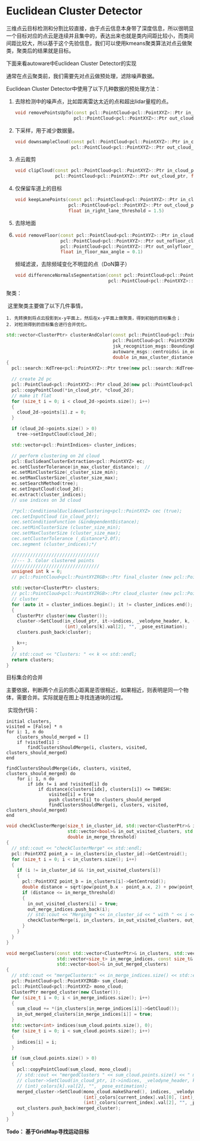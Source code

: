 # Euclidean Cluster Detector

三维点云目标检测和分割比较直接，由于点云信息本身带了深度信息，所以很明显一个目标对应的点云是连续并且集中的，表达出来也就是类内间距比较小，而类间间距比较大，所以基于这个先验信息，我们可以使用kmeans聚类算法对点云做聚类，聚类后的结果就是目标。

下面来看autoware中Euclidean Cluster Detector的实现

通常在点云聚类前，我们需要先对点云做预处理，滤除噪声数据。

Euclidean Cluster Detector中使用了以下几种数据的预处理方法：

1. 去除检测中的噪声点，比如距离雷达太近的点和超出lidar量程的点。

   ```C++
   void removePointsUpTo(const pcl::PointCloud<pcl::PointXYZ>::Ptr in_cloud_ptr,
                         pcl::PointCloud<pcl::PointXYZ>::Ptr out_cloud_ptr, const double in_distance);
   ```

2. 下采样，用于减少数据量。

   ```C++
   void downsampleCloud(const pcl::PointCloud<pcl::PointXYZ>::Ptr in_cloud_ptr,
                        pcl::PointCloud<pcl::PointXYZ>::Ptr out_cloud_ptr, float in_leaf_size = 0.2);
   ```

3. 点云裁剪

   ```c++
   void clipCloud(const pcl::PointCloud<pcl::PointXYZ>::Ptr in_cloud_ptr,
                  pcl::PointCloud<pcl::PointXYZ>::Ptr out_cloud_ptr, float in_min_height = -1.3, float in_max_height = 0.5)；
   ```

4. 仅保留车道上的目标

   ```c++
   void keepLanePoints(const pcl::PointCloud<pcl::PointXYZ>::Ptr in_cloud_ptr,
                       pcl::PointCloud<pcl::PointXYZ>::Ptr out_cloud_ptr, float in_left_lane_threshold = 1.5,
                       float in_right_lane_threshold = 1.5)
   ```

5. 去除地面

6. ```c++
   void removeFloor(const pcl::PointCloud<pcl::PointXYZ>::Ptr in_cloud_ptr,
                    pcl::PointCloud<pcl::PointXYZ>::Ptr out_nofloor_cloud_ptr,
                    pcl::PointCloud<pcl::PointXYZ>::Ptr out_onlyfloor_cloud_ptr, float in_max_height = 0.2,
                    float in_floor_max_angle = 0.1)
   ```

   频域滤波，去除频域变化不明显的点（DoN算子）

   ```c++
   void differenceNormalsSegmentation(const pcl::PointCloud<pcl::PointXYZ>::Ptr in_cloud_ptr,
                                      pcl::PointCloud<pcl::PointXYZ>::Ptr out_cloud_ptr);
   ```

聚类：

​	这里聚类主要做了以下几件事情，

 	1. 先转换到将点云投影到x-y平面上，然后在x-y平面上做聚类，得到初始的目标集合；
 	2. 对检测得到的目标集合进行合并优化。

```c++
std::vector<ClusterPtr> clusterAndColor(const pcl::PointCloud<pcl::PointXYZ>::Ptr in_cloud_ptr,
                                        pcl::PointCloud<pcl::PointXYZRGB>::Ptr out_cloud_ptr,
                                        jsk_recognition_msgs::BoundingBoxArray& in_out_boundingbox_array,
                                        autoware_msgs::centroids& in_out_centroids,
                                        double in_max_cluster_distance = 0.5)
{
  pcl::search::KdTree<pcl::PointXYZ>::Ptr tree(new pcl::search::KdTree<pcl::PointXYZ>);

  // create 2d pc
  pcl::PointCloud<pcl::PointXYZ>::Ptr cloud_2d(new pcl::PointCloud<pcl::PointXYZ>);
  pcl::copyPointCloud(*in_cloud_ptr, *cloud_2d);
  // make it flat
  for (size_t i = 0; i < cloud_2d->points.size(); i++)
  {
    cloud_2d->points[i].z = 0;
  }

  if (cloud_2d->points.size() > 0)
    tree->setInputCloud(cloud_2d);

  std::vector<pcl::PointIndices> cluster_indices;

  // perform clustering on 2d cloud
  pcl::EuclideanClusterExtraction<pcl::PointXYZ> ec;
  ec.setClusterTolerance(in_max_cluster_distance);  //
  ec.setMinClusterSize(_cluster_size_min);
  ec.setMaxClusterSize(_cluster_size_max);
  ec.setSearchMethod(tree);
  ec.setInputCloud(cloud_2d);
  ec.extract(cluster_indices);
  // use indices on 3d cloud

  /*pcl::ConditionalEuclideanClustering<pcl::PointXYZ> cec (true);
  cec.setInputCloud (in_cloud_ptr);
  cec.setConditionFunction (&independentDistance);
  cec.setMinClusterSize (cluster_size_min);
  cec.setMaxClusterSize (cluster_size_max);
  cec.setClusterTolerance (_distance*2.0f);
  cec.segment (cluster_indices);*/

  /////////////////////////////////
  //---	3. Color clustered points
  /////////////////////////////////
  unsigned int k = 0;
  // pcl::PointCloud<pcl::PointXYZRGB>::Ptr final_cluster (new pcl::PointCloud<pcl::PointXYZRGB>);

  std::vector<ClusterPtr> clusters;
  // pcl::PointCloud<pcl::PointXYZRGB>::Ptr cloud_cluster (new pcl::PointCloud<pcl::PointXYZRGB>);//coord + color
  // cluster
  for (auto it = cluster_indices.begin(); it != cluster_indices.end(); ++it)
  {
    ClusterPtr cluster(new Cluster());
    cluster->SetCloud(in_cloud_ptr, it->indices, _velodyne_header, k, (int)_colors[k].val[0], (int)_colors[k].val[1],
                      (int)_colors[k].val[2], "", _pose_estimation);
    clusters.push_back(cluster);

    k++;
  }
  // std::cout << "Clusters: " << k << std::endl;
  return clusters;
}
```

目标集合的合并

​	主要依据，判断两个点云的质心距离是否很相近，如果相近，则表明是同一个物体，需要合并。实际就是在图上寻找连通块的过程。

​	实现伪代码：​		

```
initial clusters,
visited = [False] * n
for i: 1, n do
	clusters_should_merged = []
	if !visited[i] :
		findClustersShouldMerge(i, clusters, visited, clusters_should_merged)
end

findClustersShouldMerge(idx, clusters, visited, clusters_should_merged) do
	for i: 1, n do
		if idx != i and !visited[i] do
			if distance(clusters[idx], clusters[i]) <= THRESH:
				visited[i] = true
				push clusters[i] to clusters_should_merged
				findClustersShouldMerge(i, clusters, visited, clusters_should_merged)
end
```



```c++
void checkClusterMerge(size_t in_cluster_id, std::vector<ClusterPtr>& in_clusters,
                       std::vector<bool>& in_out_visited_clusters, std::vector<size_t>& out_merge_indices,
                       double in_merge_threshold)
{
  // std::cout << "checkClusterMerge" << std::endl;
  pcl::PointXYZ point_a = in_clusters[in_cluster_id]->GetCentroid();
  for (size_t i = 0; i < in_clusters.size(); i++)
  {
    if (i != in_cluster_id && !in_out_visited_clusters[i])
    {
      pcl::PointXYZ point_b = in_clusters[i]->GetCentroid();
      double distance = sqrt(pow(point_b.x - point_a.x, 2) + pow(point_b.y - point_a.y, 2));
      if (distance <= in_merge_threshold)
      {
        in_out_visited_clusters[i] = true;
        out_merge_indices.push_back(i);
        // std::cout << "Merging " << in_cluster_id << " with " << i << " dist:" << distance << std::endl;
        checkClusterMerge(i, in_clusters, in_out_visited_clusters, out_merge_indices, in_merge_threshold);
      }
    }
  }
}

void mergeClusters(const std::vector<ClusterPtr>& in_clusters, std::vector<ClusterPtr>& out_clusters,
                   std::vector<size_t> in_merge_indices, const size_t& current_index,
                   std::vector<bool>& in_out_merged_clusters)
{
  // std::cout << "mergeClusters:" << in_merge_indices.size() << std::endl;
  pcl::PointCloud<pcl::PointXYZRGB> sum_cloud;
  pcl::PointCloud<pcl::PointXYZ> mono_cloud;
  ClusterPtr merged_cluster(new Cluster());
  for (size_t i = 0; i < in_merge_indices.size(); i++)
  {
    sum_cloud += *(in_clusters[in_merge_indices[i]]->GetCloud());
    in_out_merged_clusters[in_merge_indices[i]] = true;
  }
  std::vector<int> indices(sum_cloud.points.size(), 0);
  for (size_t i = 0; i < sum_cloud.points.size(); i++)
  {
    indices[i] = i;
  }

  if (sum_cloud.points.size() > 0)
  {
    pcl::copyPointCloud(sum_cloud, mono_cloud);
    // std::cout << "mergedClusters " << sum_cloud.points.size() << " mono:" << mono_cloud.points.size() << std::endl;
    // cluster->SetCloud(in_cloud_ptr, it->indices, _velodyne_header, k, (int)_colors[k].val[0], (int)_colors[k].val[1],
    // (int)_colors[k].val[2], "", _pose_estimation);
    merged_cluster->SetCloud(mono_cloud.makeShared(), indices, _velodyne_header, current_index,
                             (int)_colors[current_index].val[0], (int)_colors[current_index].val[1],
                             (int)_colors[current_index].val[2], "", _pose_estimation);
    out_clusters.push_back(merged_cluster);
  }
}
```

**Todo： 基于GridMap寻找运动目标**